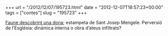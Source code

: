 +++
url = "/2012/12/07/195723.html"
date = "2012-12-07T18:57:23+00:00"
tags = ["contes"]
slug = "195723"
+++

[Faune descobrint una dona](http://www.fundacionico.es/index.php?id=156); estampeta de Sant Josep Mengele. Perversió de l’Església: dinàmica interna o obra d’ateus infiltrats?
